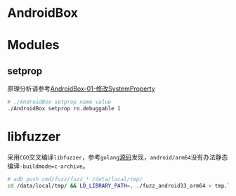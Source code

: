 # AndroidBox

# Modules

## setprop

原理分析请参考[AndroidBox-01-修改SystemProperty](https://picoorg.github.io/posts/androidbox-01-%E4%BF%AE%E6%94%B9systemproperty/)

```bash
# ./AndroidBox setprop name value
./AndroidBox setprop ro.debuggable 1
```

# libfuzzer

采用`CGO`交叉编译`libfuzzer`，参考`golang`[源码](https://github.com/golang/go/blob/608acff8479640b00c85371d91280b64f5ec9594/src/internal/platform/supported.go#L146)发现，`android/arm64`没有办法静态编译`-buildmode=c-archive`。

```bash
# adb push cmd/fuzz/fuzz_* /data/local/tmp/
cd /data/local/tmp/ && LD_LIBRARY_PATH=. ./fuzz_android33_arm64 > tmp.log
```
